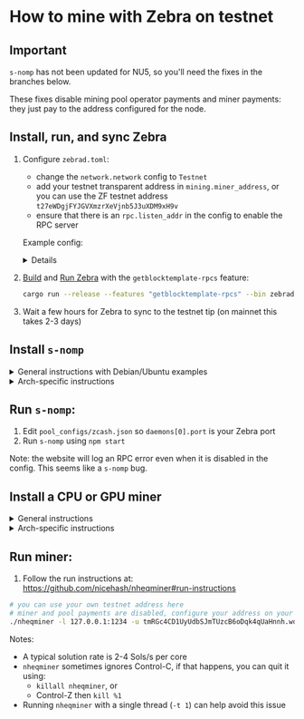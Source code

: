 # How to mine with Zebra on testnet

## Important

`s-nomp` has not been updated for NU5, so you'll need the fixes in the branches below.

These fixes disable mining pool operator payments and miner payments: they just pay to the address configured for the node.

## Install, run, and sync Zebra

1. Configure `zebrad.toml`:

    - change the `network.network` config to `Testnet`
    - add your testnet transparent address in `mining.miner_address`, or you can use the ZF testnet address `t27eWDgjFYJGVXmzrXeVjnb5J3uXDM9xH9v`
    - ensure that there is an `rpc.listen_addr` in the config to enable the RPC server

    Example config:
    <details>

    ```console
    [consensus]
    checkpoint_sync = true
    debug_skip_parameter_preload = false

    [mempool]
    eviction_memory_time = '1h'
    tx_cost_limit = 80000000

    [metrics]

    [network]
    crawl_new_peer_interval = '1m 1s'
    initial_mainnet_peers = [
        'dnsseed.z.cash:8233',
        'dnsseed.str4d.xyz:8233',
        'mainnet.seeder.zfnd.org:8233',
        'mainnet.is.yolo.money:8233',
    ]
    initial_testnet_peers = [
        'dnsseed.testnet.z.cash:18233',
        'testnet.seeder.zfnd.org:18233',
        'testnet.is.yolo.money:18233',
    ]
    listen_addr = '0.0.0.0:18233'
    network = 'Testnet'
    peerset_initial_target_size = 25

    [rpc]
    debug_force_finished_sync = false
    parallel_cpu_threads = 1
    listen_addr = '127.0.0.1:18232'

    [state]
    cache_dir = '/home/ar/.cache/zebra'
    delete_old_database = true
    ephemeral = false

    [sync]
    checkpoint_verify_concurrency_limit = 1000
    download_concurrency_limit = 50
    full_verify_concurrency_limit = 20
    parallel_cpu_threads = 0

    [tracing]
    buffer_limit = 128000
    force_use_color = false
    use_color = true
    use_journald = false

    [mining]
    miner_address = 't27eWDgjFYJGVXmzrXeVjnb5J3uXDM9xH9v'
    ```

    </details>

2. [Build](https://github.com/ZcashFoundation/zebra#build-instructions) and [Run Zebra](https://zebra.zfnd.org/user/run.html) with the `getblocktemplate-rpcs` feature:
    ```sh
    cargo run --release --features "getblocktemplate-rpcs" --bin zebrad -- -c zebrad.toml
    ```
3. Wait a few hours for Zebra to sync to the testnet tip (on mainnet this takes 2-3 days)

## Install `s-nomp`

<details><summary>General instructions with Debian/Ubuntu examples</summary>
    
#### Install dependencies:

1. Install `redis` and run it on the default port: https://redis.io/docs/getting-started/

    ```sh
    sudo apt install lsb-release
    curl -fsSL https://packages.redis.io/gpg | sudo gpg --dearmor -o /usr/share/keyrings/redis-archive-keyring.gpg

    echo "deb [signed-by=/usr/share/keyrings/redis-archive-keyring.gpg] https://packages.redis.io/deb $(lsb_release -cs) main" | sudo tee /etc/apt/sources.list.d/redis.list

    sudo apt-get update
    sudo apt-get install redis
    redis-server
    ```

2. Install and activate a node version manager (e.g. [`nodenv`](https://github.com/nodenv/nodenv#installation) or [`nvm`](https://github.com/nvm-sh/nvm#installing-and-updating))
3. Install `boost` and `libsodium` development libraries

    ```sh
    sudo apt install libboost-all-dev
    sudo apt install libsodium-dev
    ```

#### Install `s-nomp`:

1. `git clone https://github.com/ZcashFoundation/s-nomp`
2. `cd s-nomp`
3. Use the Zebra fixes: `git checkout zebra-mining`
4. Use node 8.17.0:

    ```sh
    nodenv install 8.17.0
    nodenv local 8.17.0
    ```

    or

    ```sh
    nvm install 8.17.0
    nvm use 8.17.0
    ```

5. Update dependencies and install:

    ```sh
    export CXXFLAGS="-std=gnu++17"
    npm update
    npm install
    ```

</details>

<details><summary>Arch-specific instructions</summary>
    
#### Install dependencies:

1. Install [`redis`](https://redis.io/docs/getting-started/) and run it on the default port:

    ```sh
    sudo pacman -S redis
    sudo systemctl start redis
    ```

2. Install and activate [`nvm`](https://github.com/nvm-sh/nvm#installing-and-updating):

    ```sh
    sudo pacman -S nvm
    unset npm_config_prefix
    source /usr/share/nvm/init-nvm.sh
    ```

3. Install `boost` and `libsodium` development libraries:

    ```sh
    sudo pacman -S boost libsodium
    ```

#### Install `s-nomp`:

1. `git clone https://github.com/ZcashFoundation/s-nomp && cd s-nomp`

2. Use the Zebra configs: `git checkout zebra-mining`

3. Use node 8.11.0:

    ```sh
    nvm install 8.11.0
    nvm use 8.11.0
    ```

4. Update dependencies and install:

    ```sh
    npm update
    npm install
    ```

</details>

## Run `s-nomp`:

1. Edit `pool_configs/zcash.json` so `daemons[0].port` is your Zebra port
2. Run `s-nomp` using `npm start`

Note: the website will log an RPC error even when it is disabled in the config. This seems like a `s-nomp` bug.

## Install a CPU or GPU miner

<details><summary>General instructions</summary>

#### Install dependencies:

1. Install a statically compiled `boost` and `icu`
2. Optional: install static CUDA GPU mining libraries: https://github.com/nicehash/nheqminer#linux

#### Install `nheqminer`:

1. `git clone https://github.com/ZcashFoundation/nheqminer`
2. `cd nheqminer`
3. Use the Zebra fixes: `git checkout zebra-mining`
4. Follow the build instructions: https://github.com/nicehash/nheqminer#general-instructions

```sh
mkdir build
cd build
# if you have CUDA installed, you can leave USE_CUDA_DJEZO on
cmake -DUSE_CUDA_DJEZO=OFF ..
make -j $(nproc)
```

</details>

<details><summary>Arch-specific instructions</summary>

We're going to install `nheqminer`, which supports various CPU and GPU Equihash
solvers. We're going to focus on a CPU solver called `tromp` because that one is
the easiest to install.

#### Install dependencies:

```sh
sudo pacman -S cmake
```

#### Install `nheqminer`:

1. `git clone https://github.com/ZcashFoundation/nheqminer`
2. `cd nheqminer`
3. Use the Zebra fixes: `git checkout zebra-mining`

```sh
mkdir build && cd build
# Turn off CUDA and xenoncat, which are enabled by default, and turn on tromp instead.
cmake -DUSE_CUDA_DJEZO=OFF -DUSE_CPU_XENONCAT=OFF -DUSE_CPU_TROMP=ON ..
make -j $(nproc)
```

</details>

## Run miner:

1. Follow the run instructions at: https://github.com/nicehash/nheqminer#run-instructions

```sh
# you can use your own testnet address here
# miner and pool payments are disabled, configure your address on your node to get paid
./nheqminer -l 127.0.0.1:1234 -u tmRGc4CD1UyUdbSJmTUzcB6oDqk4qUaHnnh.worker1 -t 1
```

Notes:

-   A typical solution rate is 2-4 Sols/s per core
-   `nheqminer` sometimes ignores Control-C, if that happens, you can quit it using:
    -   `killall nheqminer`, or
    -   Control-Z then `kill %1`
-   Running `nheqminer` with a single thread (`-t 1`) can help avoid this issue
